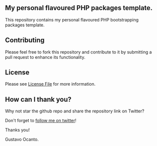 ## My personal flavoured PHP packages template.

This repository contains my personal flavoured PHP bootstrapping packages template.

## Contributing

Please feel free to fork this repository and contribute to it by submitting a pull request to enhance its functionality.

## License

Please see [License File](https://github.com/gocanto/my-template/blob/master/LICENSE.md) for more information.

## How can I thank you?
Why not star the github repo and share the repository link on Twitter?

Don't forget to [follow me on twitter](https://twitter.com/gocanto)!

Thanks you!

Gustavo Ocanto.
